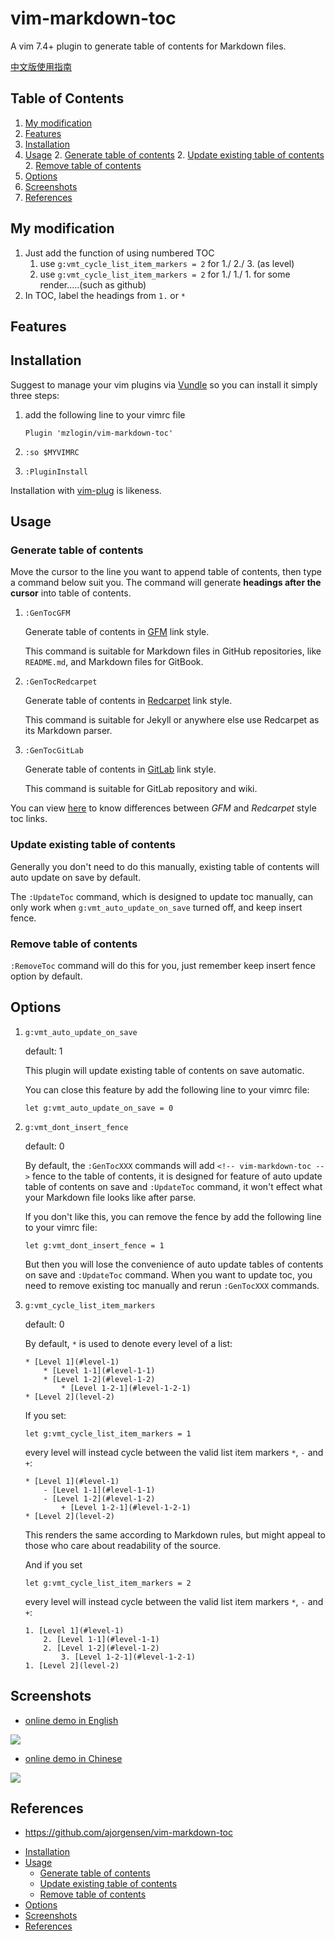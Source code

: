 # vim-markdown-toc
A vim 7.4+ plugin to generate table of contents for Markdown files.

[中文版使用指南][7]
## Table of Contents
<!-- vim-markdown-toc GFM -->

1. [My modification](#my-modification)
1. [Features](#features)
1. [Installation](#installation)
1. [Usage](#usage)
	2. [Generate table of contents](#generate-table-of-contents)
	2. [Update existing table of contents](#update-existing-table-of-contents)
	2. [Remove table of contents](#remove-table-of-contents)
1. [Options](#options)
1. [Screenshots](#screenshots)
1. [References](#references)

<!-- vim-markdown-toc -->
## My modification

1. Just add the function of using numbered TOC
	1. use `g:vmt_cycle_list_item_markers = 2` for 1./ 2./ 3. (as level)
	1. use `g:vmt_cycle_list_item_markers = 2` for 1./ 1./ 1. for some render.....(such as github)
2. In TOC, label the headings from `1.` or `*`



## Features
## Installation

Suggest to manage your vim plugins via [Vundle][4] so you can install it simply three steps:

1. add the following line to your vimrc file

    ```
    Plugin 'mzlogin/vim-markdown-toc'
    ```

2. `:so $MYVIMRC`

3. `:PluginInstall`

Installation with [vim-plug][8] is likeness.

## Usage

### Generate table of contents

Move the cursor to the line you want to append table of contents, then type a command below suit you. The command will generate **headings after the cursor** into table of contents.

1. `:GenTocGFM`

    Generate table of contents in [GFM][2] link style.

    This command is suitable for Markdown files in GitHub repositories, like `README.md`, and Markdown files for GitBook.

2. `:GenTocRedcarpet`

    Generate table of contents in [Redcarpet][3] link style.

    This command is suitable for Jekyll or anywhere else use Redcarpet as its Markdown parser.

3. `:GenTocGitLab`

    Generate table of contents in [GitLab][9] link style.

    This command is suitable for GitLab repository and wiki.

You can view [here][1] to know differences between *GFM* and *Redcarpet* style toc links.

### Update existing table of contents

Generally you don't need to do this manually, existing table of contents will auto update on save by default.

The `:UpdateToc` command, which is designed to update toc manually, can only work when `g:vmt_auto_update_on_save` turned off, and keep insert fence.

### Remove table of contents

`:RemoveToc` command will do this for you, just remember keep insert fence option by default.

## Options

1. `g:vmt_auto_update_on_save`

   default: 1

   This plugin will update existing table of contents on save automatic.

   You can close this feature by add the following line to your vimrc file:

   ```viml
   let g:vmt_auto_update_on_save = 0
   ```

2. `g:vmt_dont_insert_fence`

   default: 0

   By default, the `:GenTocXXX` commands will add `<!-- vim-markdown-toc -->` fence to the table of contents, it is designed for feature of auto update table of contents on save and `:UpdateToc` command, it won't effect what your Markdown file looks like after parse.

   If you don't like this, you can remove the fence by add the following line to your vimrc file:

   ```viml
   let g:vmt_dont_insert_fence = 1
   ```

   But then you will lose the convenience of auto update tables of contents on save and `:UpdateToc` command. When you want to update toc, you need to remove existing toc manually and rerun `:GenTocXXX` commands.

3. `g:vmt_cycle_list_item_markers`

   default: 0

   By default, `*` is used to denote every level of a list:

   ```
   * [Level 1](#level-1)
       * [Level 1-1](#level-1-1)
       * [Level 1-2](#level-1-2)
           * [Level 1-2-1](#level-1-2-1)
   * [Level 2](level-2)
   ```

   If you set:

   ```viml
   let g:vmt_cycle_list_item_markers = 1
   ```

   every level will instead cycle between the valid list item markers `*`, `-` and `+`:

   ```
   * [Level 1](#level-1)
       - [Level 1-1](#level-1-1)
       - [Level 1-2](#level-1-2)
           + [Level 1-2-1](#level-1-2-1)
   * [Level 2](level-2)
   ```

   This renders the same according to Markdown rules, but might appeal to those who care about readability of the source.

	 And if you set 
   ```viml
   let g:vmt_cycle_list_item_markers = 2
   ```
   every level will instead cycle between the valid list item markers `*`, `-` and `+`:

   ```
   1. [Level 1](#level-1)
       2. [Level 1-1](#level-1-1)
       2. [Level 1-2](#level-1-2)
           3. [Level 1-2-1](#level-1-2-1)
   1. [Level 2](level-2)
   ```

## Screenshots

* [online demo in English][5]

![](./screenshots/english.gif)

* [online demo in Chinese][6]

![](./screenshots/chinese.gif)

## References

* <https://github.com/ajorgensen/vim-markdown-toc>

[1]: http://mazhuang.org/2015/12/05/diff-between-gfm-and-redcarpet/
[2]: https://help.github.com/articles/github-flavored-markdown/
[3]: https://github.com/vmg/redcarpet
[4]: http://github.com/VundleVim/Vundle.Vim
[5]: https://github.com/mzlogin/chinese-copywriting-guidelines/blob/Simplified/README.en.md
[6]: https://github.com/mzlogin/awesome-adb
[7]: http://mazhuang.org/2015/12/19/vim-markdown-toc/
[8]: https://github.com/junegunn/vim-plug
[9]: https://docs.gitlab.com/ee/user/markdown.html
<!-- vim-markdown-toc GFM -->

* [Installation](#installation)
* [Usage](#usage)
	* [Generate table of contents](#generate-table-of-contents)
	* [Update existing table of contents](#update-existing-table-of-contents)
	* [Remove table of contents](#remove-table-of-contents)
* [Options](#options)
* [Screenshots](#screenshots)
* [References](#references)

<!-- vim-markdown-toc -->
